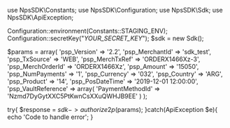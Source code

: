 use NpsSDK\Constants;
use NpsSDK\Configuration;
use NpsSDK\Sdk;
use NpsSDK\ApiException;

Configuration::environment(Constants::STAGING_ENV);
Configuration::secretKey("_YOUR_SECRET_KEY_");
$sdk = new Sdk();

$params = array(
    'psp_Version' => '2.2',
    'psp_MerchantId' => 'sdk_test',
    'psp_TxSource' => 'WEB',
    'psp_MerchTxRef' => 'ORDERX1466Xz-3',
    'psp_MerchOrderId' => 'ORDERX1466Xz',
    'psp_Amount' => '15050',
    'psp_NumPayments' => '1',
    'psp_Currency' => '032',
    'psp_Country' => 'ARG',
    'psp_Product' => '14',
    'psp_PosDateTime' => '2019-12-01 12:00:00',
    'psp_VaultReference' => array(
        'PaymentMethodId' => 'Nzmd7DyGytXXC5PtKwnCsXXuQWHJB9EE'
    )
);

try{ 
    $response = $sdk->authorize2p($params); 
}catch(ApiException $e){ 
    echo 'Code to handle error'; 
} 

